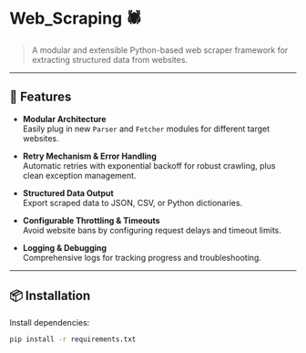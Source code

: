 # Web_Scraping 🕷️

> A modular and extensible Python-based web scraper framework for extracting structured data from websites.

---

## 🚀 Features

- **Modular Architecture**  
  Easily plug in new `Parser` and `Fetcher` modules for different target websites.

- **Retry Mechanism & Error Handling**  
  Automatic retries with exponential backoff for robust crawling, plus clean exception management.

- **Structured Data Output**  
  Export scraped data to JSON, CSV, or Python dictionaries.

- **Configurable Throttling & Timeouts**  
  Avoid website bans by configuring request delays and timeout limits.

- **Logging & Debugging**  
  Comprehensive logs for tracking progress and troubleshooting.

---

## 📦 Installation

Install dependencies:

```bash
pip install -r requirements.txt
